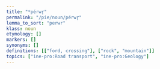 ```yaml
---
title: "*pérwr̥"
permalink: "/pie/noun/pérwr̥"
lemma_to_sort: "perwr"
klass: noun
etymology: []
markers: []
synonyms: []
definitions: [["ford, crossing"], ["rock", "mountain"]]
topics: ["ine-pro:Road transport", "ine-pro:Geology"]
---
```

